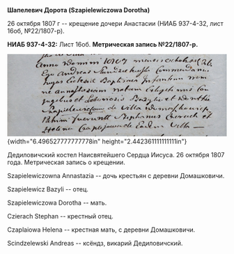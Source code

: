 **Шапелевич Дорота (Szapielewiczowa Dorotha)**

26 октября 1807 г -- крещение дочери Анастасии (НИАБ 937-4-32, лист
16об, №22/1807-р).

**НИАБ 937-4-32:** Лист 16об. **Метрическая запись №22/1807-р.**

![](./media/f77b0b295fdfa71ffa2341f9eda8260e8ce62473.png){width="6.496527777777778in"
height="2.442361111111111in"}

Дедиловичский костел Наисвятейшего Сердца Иисуса. 26 октября 1807 года.
Метрическая запись о крещении.

Szapielewiczowna Annastazia -- дочь крестьян с деревни Домашковичи.

Szapielewicz Bazyli -- отец.

Szapielewiczowa Dorotha -- мать.

Czierach Stephan -- крестный отец.

Czaplaiowa Helena -- крестная мать, с деревни Домашковичи.

Scindzelewski Andreas -- ксёндз, викарий Дедиловичский.
